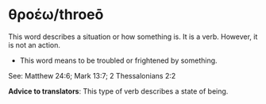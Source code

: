 # θροέω/throeō
This word describes a situation or how something is. It is a verb. However, it is not an action.

* This word means to be troubled or frightened by something.

See: Matthew 24:6; Mark 13:7; 2 Thessalonians 2:2

**Advice to translators**: This type of verb describes a state of being.
